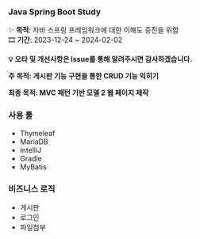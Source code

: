 ### Java Spring Boot Study
✨ **목적**: 자바 스프링 프레임워크에 대한 이해도 증진을 위함<br>
🎞 **기간**: 2023-12-24 ~ 2024-02-02<br>

**💡 오타 및 개선사항은 Issue를 통해 알려주시면 감사하겠습니다.**

**주 목적: 게시판 기능 구현을 통한 CRUD 기능 익히기**

**최종 목적: MVC 패턴 기반 모델 2 웹 페이지 제작**

### 사용 툴
- Thymeleaf
- MariaDB
- IntelliJ
- Gradle
- MyBatis

### 비즈니스 로직
- 게시판
- 로그인
- 파일첨부